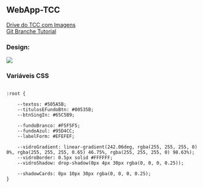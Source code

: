 ## WebApp-TCC
[Drive do TCC com Imagens](https://drive.google.com/drive/folders/17wzfiOiRnJDzztO0I-U_HDelMwIw9FkZ?usp=sharing) <br>
[Git Branche Tutorial](https://www.hostinger.com.br/tutoriais/git-branch)

### Design: 
[<img src='https://img.shields.io/badge/figma-0D1117.svg?style=for-the-badge&logo=figma&logoColor=white'>](https://www.figma.com/file/BDAuXVC40VFH11sySz9PUy/WebApp-TCC?node-id=0%3A1&t=Eabo1siH4pgU5n3k-0)

### Variáveis CSS

```

:root {

    --textos: #505A5B;
    --titulosEFundoBtn: #00535B;
    --btnSingIn: #65C5B9;

    --fundoBranco: #F5F5F5;
    --fundoAzul: #95D4CC;
    --labelForm: #EFEFEF;

    --vidroGradient: linear-gradient(242.06deg, rgba(255, 255, 255, 0) 0%, rgba(255, 255, 255, 0.65) 46.75%, rgba(255, 255, 255, 0) 98.63%);
    --vidroBorder: 0.5px solid #FFFFFF;
    --vidroShadow: drop-shadow(0px 4px 30px rgba(0, 0, 0, 0.25));

    --shadowCards: 0px 10px 30px rgba(0, 0, 0, 0.25);
}

```

